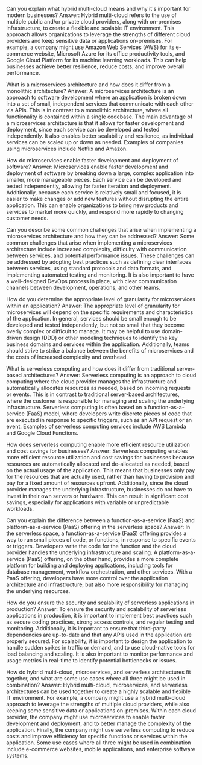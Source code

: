 Can you explain what hybrid multi-cloud means and why it's important for modern businesses?
Answer: Hybrid multi-cloud refers to the use of multiple public and/or private cloud providers, along with on-premises infrastructure, to create a flexible and scalable IT environment. This approach allows organizations to leverage the strengths of different cloud providers and keep sensitive data or applications on-premises. For example, a company might use Amazon Web Services (AWS) for its e-commerce website, Microsoft Azure for its office productivity tools, and Google Cloud Platform for its machine learning workloads. This can help businesses achieve better resilience, reduce costs, and improve overall performance.

What is a microservices architecture and how does it differ from a monolithic architecture?
Answer: A microservices architecture is an approach to software development where an application is broken down into a set of small, independent services that communicate with each other via APIs. This is in contrast to a monolithic architecture, where all functionality is contained within a single codebase. The main advantage of a microservices architecture is that it allows for faster development and deployment, since each service can be developed and tested independently. It also enables better scalability and resilience, as individual services can be scaled up or down as needed. Examples of companies using microservices include Netflix and Amazon.

How do microservices enable faster development and deployment of software?
Answer: Microservices enable faster development and deployment of software by breaking down a large, complex application into smaller, more manageable pieces. Each service can be developed and tested independently, allowing for faster iteration and deployment. Additionally, because each service is relatively small and focused, it is easier to make changes or add new features without disrupting the entire application. This can enable organizations to bring new products and services to market more quickly, and respond more rapidly to changing customer needs.

Can you describe some common challenges that arise when implementing a microservices architecture and how they can be addressed?
Answer: Some common challenges that arise when implementing a microservices architecture include increased complexity, difficulty with communication between services, and potential performance issues. These challenges can be addressed by adopting best practices such as defining clear interfaces between services, using standard protocols and data formats, and implementing automated testing and monitoring. It is also important to have a well-designed DevOps process in place, with clear communication channels between development, operations, and other teams.

How do you determine the appropriate level of granularity for microservices within an application?
Answer: The appropriate level of granularity for microservices will depend on the specific requirements and characteristics of the application. In general, services should be small enough to be developed and tested independently, but not so small that they become overly complex or difficult to manage. It may be helpful to use domain-driven design (DDD) or other modeling techniques to identify the key business domains and services within the application. Additionally, teams should strive to strike a balance between the benefits of microservices and the costs of increased complexity and overhead.

What is serverless computing and how does it differ from traditional server-based architectures?
Answer: Serverless computing is an approach to cloud computing where the cloud provider manages the infrastructure and automatically allocates resources as needed, based on incoming requests or events. This is in contrast to traditional server-based architectures, where the customer is responsible for managing and scaling the underlying infrastructure. Serverless computing is often based on a function-as-a-service (FaaS) model, where developers write discrete pieces of code that are executed in response to specific triggers, such as an API request or an event. Examples of serverless computing services include AWS Lambda and Google Cloud Functions.


How does serverless computing enable more efficient resource utilization and cost savings for businesses?
Answer: Serverless computing enables more efficient resource utilization and cost savings for businesses because resources are automatically allocated and de-allocated as needed, based on the actual usage of the application. This means that businesses only pay for the resources that are actually used, rather than having to provision and pay for a fixed amount of resources upfront. Additionally, since the cloud provider manages the underlying infrastructure, businesses do not have to invest in their own servers or hardware. This can result in significant cost savings, especially for applications with variable or unpredictable workloads.

Can you explain the difference between a function-as-a-service (FaaS) and platform-as-a-service (PaaS) offering in the serverless space?
Answer: In the serverless space, a function-as-a-service (FaaS) offering provides a way to run small pieces of code, or functions, in response to specific events or triggers. Developers write the code for the function and the cloud provider handles the underlying infrastructure and scaling. A platform-as-a-service (PaaS) offering, on the other hand, provides a more complete platform for building and deploying applications, including tools for database management, workflow orchestration, and other services. With a PaaS offering, developers have more control over the application architecture and infrastructure, but also more responsibility for managing the underlying resources.

How do you ensure the security and scalability of serverless applications in production?
Answer: To ensure the security and scalability of serverless applications in production, it is important to implement best practices such as secure coding practices, strong access controls, and regular testing and monitoring. Additionally, it is important to ensure that third-party dependencies are up-to-date and that any APIs used in the application are properly secured. For scalability, it is important to design the application to handle sudden spikes in traffic or demand, and to use cloud-native tools for load balancing and scaling. It is also important to monitor performance and usage metrics in real-time to identify potential bottlenecks or issues.

How do hybrid multi-cloud, microservices, and serverless architectures fit together, and what are some use cases where all three might be used in combination?
Answer: Hybrid multi-cloud, microservices, and serverless architectures can be used together to create a highly scalable and flexible IT environment. For example, a company might use a hybrid multi-cloud approach to leverage the strengths of multiple cloud providers, while also keeping some sensitive data or applications on-premises. Within each cloud provider, the company might use microservices to enable faster development and deployment, and to better manage the complexity of the application. Finally, the company might use serverless computing to reduce costs and improve efficiency for specific functions or services within the application. Some use cases where all three might be used in combination include e-commerce websites, mobile applications, and enterprise software systems.